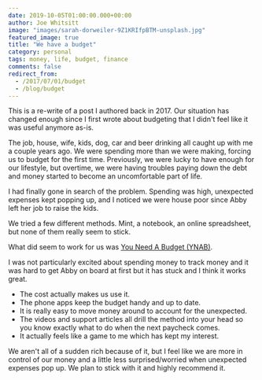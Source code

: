 ```yaml
---
date: 2019-10-05T01:00:00.000+00:00
author: Joe Whitsitt
image: "images/sarah-dorweiler-9Z1KRIfpBTM-unsplash.jpg"
featured_image: true
title: "We have a budget"
category: personal
tags: money, life, budget, finance
comments: false
redirect_from:
  - /2017/07/01/budget
  - /blog/budget
---
```


This is a re-write of a post I authored back in 2017. Our situation has changed enough since I first wrote about budgeting that I didn't feel like it was useful anymore as-is.

The job, house, wife, kids, dog, car and beer drinking all caught up with me a couple years ago. We were spending more than we were making, forcing us to budget for the first time. Previously, we were lucky to have enough for our lifestyle, but overtime, we were having troubles paying down the debt and money started to become an uncomfortable part of life.

I had finally gone in search of the problem. Spending was high, unexpected expenses kept popping up, and I noticed we were house poor since Abby left her job to raise the kids.

We tried a few different methods. Mint, a notebook, an online spreadsheet, but none of them really seem to stick.

What did seem to work for us was [You Need A Budget (YNAB)](https://ynab.com/referral/?ref=9UkrVw89pWW1o_NU&utm_source=customer_referral).

I was not particularly excited about spending money to track money and it was hard to get Abby on board at first but it has stuck and I think it works great.

- The cost actually makes us use it.
- The phone apps keep the budget handy and up to date.
- It is really easy to move money around to account for the unexpected.
- The videos and support articles all drill the method into your head so you know exactly what to do when the next paycheck comes.
- It actually feels like a game to me which has kept my interest.

We aren't all of a sudden rich because of it, but I feel like we are more in control of our money and a little less surprised/worried when unexpected expenses pop up. We plan to stick with it and highly recommend it.
